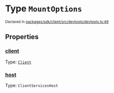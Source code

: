 # Type `MountOptions`
<sub>Declared in [packages/sdk/client/src/devtools/devtools.ts:49](https://github.com/dxos/dxos/blob/f2f84db18/packages/sdk/client/src/devtools/devtools.ts#L49)</sub>




## Properties
### [client](https://github.com/dxos/dxos/blob/f2f84db18/packages/sdk/client/src/devtools/devtools.ts#L50)
Type: <code>[Client](/api/@dxos/client/classes/Client)</code>




### [host](https://github.com/dxos/dxos/blob/f2f84db18/packages/sdk/client/src/devtools/devtools.ts#L51)
Type: <code>ClientServicesHost</code>





